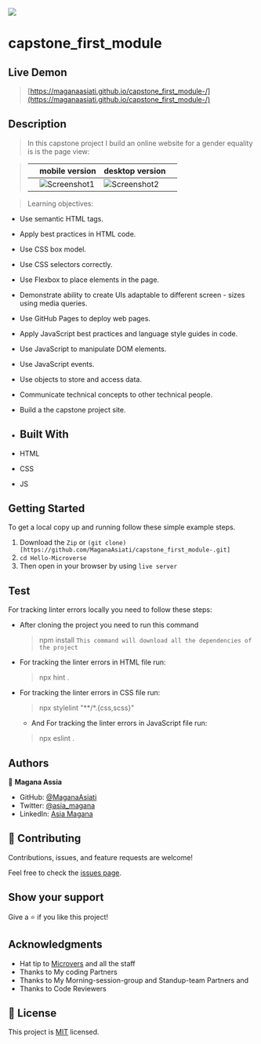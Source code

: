 
![](https://img.shields.io/badge/Microverse-blueviolet)

# capstone_first_module

## Live Demon

> [https://maganaasiati.github.io/capstone_first_module-/](https://maganaasiati.github.io/capstone_first_module-/)
## Description

> In this capstone project  I build  an online website for a gender equality
is is the page view:

> || mobile version | desktop version||
> |-|---------|----------|-|
> || ![Screenshot1](https://user-images.githubusercontent.com/95297251/163288235-1ed01dc4-9454-47ee-bd8a-afe1f1ea375b.png)  | ![Screenshot2](https://user-images.githubusercontent.com/95297251/163289045-af9fb6ca-f3d9-4fff-ab52-ff1ea74f1381.png)

> Learning objectives: 

- Use semantic HTML tags.
- Apply best practices in HTML code.
- Use CSS box model.
- Use CSS selectors correctly.
- Use Flexbox to place elements in the page.
- Demonstrate ability to create UIs adaptable to different screen - sizes using media queries.
- Use GitHub Pages to deploy web pages.
- Apply JavaScript best practices and language style guides in code.
- Use JavaScript to manipulate DOM elements.
- Use JavaScript events.
- Use objects to store and access data.
- Communicate technical concepts to other technical people.
- Build a the capstone project site.
- ## Built With

- HTML
- CSS
- JS

## Getting Started

To get a local copy up and running follow these simple example steps.
1. Download the `Zip` or `(git clone)[https://github.com/MaganaAsiati/capstone_first_module-.git]`
2. `cd Hello-Microverse`
3. Then open in your browser by using `live server`
## Test

For tracking linter errors locally you need to follow these steps:

- After cloning the project you need to run this command
  > npm install
   `This command will download all the dependencies of the project`

- For tracking the linter errors in HTML file run:
  > npx hint .

- For tracking the linter errors in CSS file run:
  > npx stylelint "**/*.{css,scss}"

  - And For tracking the linter errors in JavaScript file run:
  > npx eslint .


## Authors

👤 **Magana Assia**

- GitHub: [@MaganaAsiati ](https://github.com/MaganaAsiati)
- Twitter: [@asia_magana](https://twitter.com/asia_magana)
- LinkedIn: [Asia Magana](https://www.linkedin.com/in/asia-magana-60b451200/)

## 🤝 Contributing

Contributions, issues, and feature requests are welcome!

Feel free to check the [issues page](../../issues/).

## Show your support

Give a ⭐️ if you like this project!

## Acknowledgments

- Hat tip to [Microvers](www.microverse.org)  and all the staff
- Thanks to My coding Partners 
- Thanks to My Morning-session-group and Standup-team Partners and
- Thanks to Code Reviewers

## 📝 License

This project is [MIT](./MIT.md) licensed.